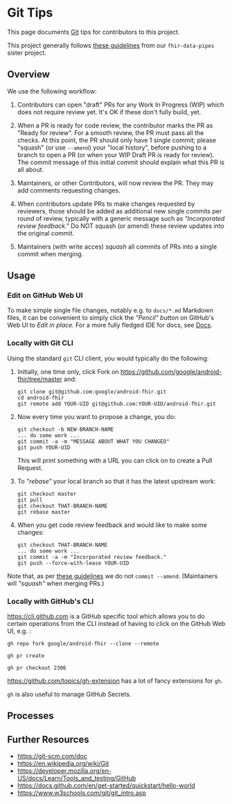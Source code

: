 # Git Tips

This page documents [Git](https://git-scm.com) tips for contributors to this project.

This project generally follows [these guidelines](https://github.com/google/fhir-data-pipes/blob/master/doc/review_process.md) from our `fhir-data-pipes` sister project.

## Overview

We use the following workflow:

1. Contributors can open "draft" PRs for any Work In Progress (WIP) which does not require review yet.
   It's OK if these don't fully build, yet.

1. When a PR is ready for code review, the contributor marks the PR as "Ready for review". For a smooth review, the PR must pass all the checks.
   At this point, the PR should only have 1 single commit; please "squash" (or use `--amend`) your "local history",
   before pushing to a branch to open a PR (or when your WIP Draft PR is ready for review). The commit message
   of this initial commit should explain what this PR is all about.

1. Maintainers, or other Contributors, will now review the PR. They may add comments requesting changes.

1. When contributors update PRs to make changes requested by reviewers, those should be added as
   additional new single commits per round of review,
   typically with a generic message such as _"Incorporated review feedback."_
   Do NOT squash (or amend) these review updates into the original commit.

1. Maintainers (with write acces) _squash_ all commits of PRs into a single commit when merging.

## Usage

### Edit on GitHub Web UI

To make simple single file changes, notably e.g. to `docs/*.md` Markdown files,
it can be convenient to simply click the _"Pencil" button_ on GitHub's Web UI
to _Edit in place._ For a more fully fledged IDE for docs, see [Docs](docs.md).

### Locally with Git CLI

Using the standard `git` CLI client, you would typically do the following:

1. Initially, one time only, click Fork on https://github.com/google/android-fhir/tree/master and:

       git clone git@github.com:google/android-fhir.git
       cd android-fhir
       git remote add YOUR-UID git@github.com:YOUR-UID/android-fhir.git

2. Now every time you want to propose a change, you do:

       git checkout -b NEW-BRANCH-NAME
       ... do some work ...
       git commit -a -m "MESSAGE ABOUT WHAT YOU CHANGED"
       git push YOUR-UID

   This will print something with a URL you can click on to create a Pull Request.

3. To _"rebase"_ your local branch so that it has the latest upstream work:

       git checkout master
       git pull
       git checkout THAT-BRANCH-NAME
       git rebase master

4. When you get code review feedback and would like to make some changes:

       git checkout THAT-BRANCH-NAME
       ... do some work ...
       git commit -a -m "Incorporated review feedback."
       git push --force-with-lease YOUR-UID

Note that, as per [these guidelines](https://github.com/google/fhir-data-pipes/blob/master/doc/review_process.md) we do not `commit --amend`. (Maintainers will _"squash"_ when merging PRs.)

### Locally with GitHub's CLI

https://cli.github.com is a GitHub specific tool which allows you to do certain
operations from the CLI instead of having to click on the GitHub Web UI, e.g. :

    gh repo fork google/android-fhir --clone --remote

    gh pr create

    gh pr checkout 2306

https://github.com/topics/gh-extension has a lot of fancy extensions for `gh`.

`gh` is also useful to manage GitHub Secrets.

## Processes

## Further Resources

* https://git-scm.com/doc
* https://en.wikipedia.org/wiki/Git
* https://developer.mozilla.org/en-US/docs/Learn/Tools_and_testing/GitHub
* https://docs.github.com/en/get-started/quickstart/hello-world
* https://www.w3schools.com/git/git_intro.asp
